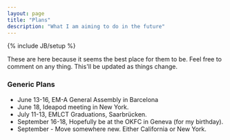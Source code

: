 ```yaml
---
layout: page
title: "Plans"
description: "What I am aiming to do in the future"
---
```

{% include JB/setup %}

These are here because it seems the best place for them to be. Feel free
to comment on any thing. This'll be updated as things change. 

### Generic Plans

 * June 13-16, EM-A General Assembly in Barcelona 
 * June 18, Ideapod meeting in New York.  
 * July 11-13, EMLCT Graduations, Saarbrücken.
 * September 16-18, Hopefully be at the OKFC in Geneva (for my birthday).
 * September - Move somewhere new. Either California or New York.
